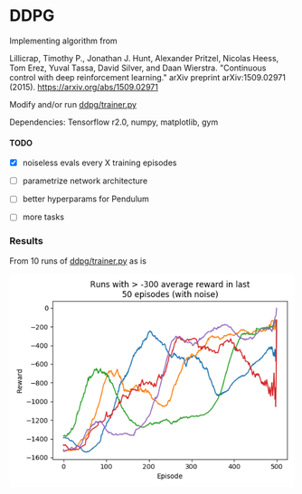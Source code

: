 # DDPG

Implementing algorithm from

Lillicrap, Timothy P., Jonathan J. Hunt, Alexander Pritzel, Nicolas Heess, Tom Erez, Yuval Tassa, David Silver, and Daan Wierstra. "Continuous control with deep reinforcement learning." arXiv preprint arXiv:1509.02971 (2015).
https://arxiv.org/abs/1509.02971

Modify and/or run [ddpg/trainer.py](https://github.com/madvn/DDPG/blob/master/ddpg/trainer.py)

Dependencies: Tensorflow r2.0, numpy, matplotlib, gym


#### TODO

- [x] noiseless evals every X training episodes
- [ ] parametrize network architecture
- [ ] better hyperparams for Pendulum
- [ ] more tasks


### Results

From 10 runs of [ddpg/trainer.py](https://github.com/madvn/DDPG/blob/master/ddpg/trainer.py) as is

<img src="https://github.com/madvn/DDPG/blob/master/ddpg/results/pendulum/pendulum_training_curves.png"/>
